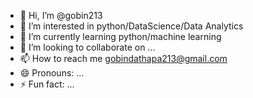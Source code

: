 - 👋 Hi, I’m @gobin213
- 👀 I’m interested in python/DataScience/Data Analytics
- 🌱 I’m currently learning python/machine learning
- 💞️ I’m looking to collaborate on ...
- 📫 How to reach me gobindathapa213@gmail.com
- 😄 Pronouns: ...
- ⚡ Fun fact: ...

<!---
gobin213/gobin213 is a ✨ special ✨ repository because its `README.md` (this file) appears on your GitHub profile.
You can click the Preview link to take a look at your changes.
--->
